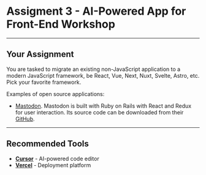 # Assigment 3 - AI-Powered App for Front-End Workshop

---

## Your Assignment

You are tasked to migrate an existing non-JavaScript application to a modern JavaScript framework, be React, Vue, Next, Nuxt, Svelte, Astro, etc. Pick your favorite framework. 

Examples of open source applications: 
* [Mastodon](https://joinmastodon.org/). Mastodon is built with Ruby on Rails with React and Redux for user interaction. Its source code can be downloaded from their [GitHub](https://github.com/mastodon/mastodon).

---

## Recommended Tools

- **[Cursor](cursor.com)** - AI-powered code editor
- **[Vercel](vercel.com)** - Deployment platform
